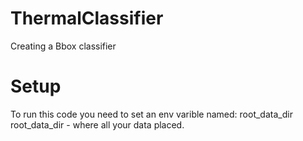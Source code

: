 # ThermalClassifier
Creating a Bbox classifier 

# Setup
To run this code you need to set an env varible named: root_data_dir
root_data_dir - where all your data placed.